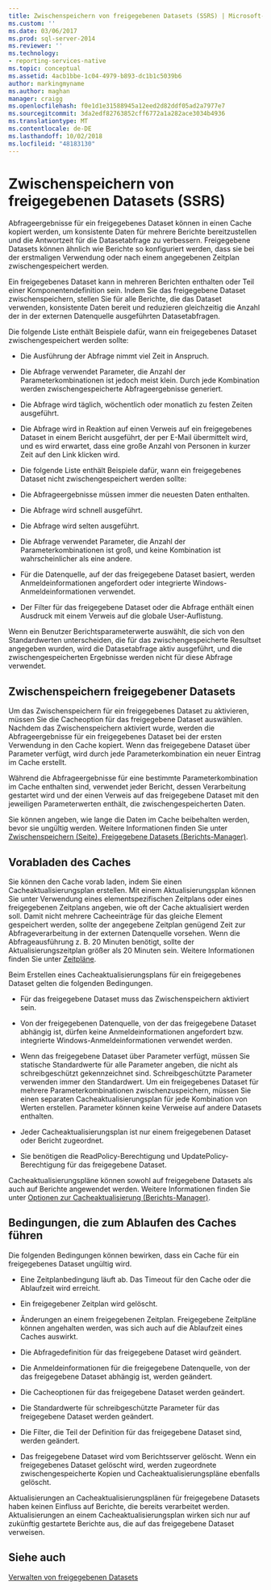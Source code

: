 ```yaml
---
title: Zwischenspeichern von freigegebenen Datasets (SSRS) | Microsoft-Dokumentation
ms.custom: ''
ms.date: 03/06/2017
ms.prod: sql-server-2014
ms.reviewer: ''
ms.technology:
- reporting-services-native
ms.topic: conceptual
ms.assetid: 4acb1bbe-1c04-4979-b893-dc1b1c5039b6
author: markingmyname
ms.author: maghan
manager: craigg
ms.openlocfilehash: f0e1d1e31588945a12eed2d82ddf05ad2a7977e7
ms.sourcegitcommit: 3da2edf82763852cff6772a1a282ace3034b4936
ms.translationtype: MT
ms.contentlocale: de-DE
ms.lasthandoff: 10/02/2018
ms.locfileid: "48183130"
---
```

# <a name="cache-shared-datasets-ssrs"></a>Zwischenspeichern von freigegebenen Datasets (SSRS)
  Abfrageergebnisse für ein freigegebenes Dataset können in einen Cache kopiert werden, um konsistente Daten für mehrere Berichte bereitzustellen und die Antwortzeit für die Datasetabfrage zu verbessern. Freigegebene Datasets können ähnlich wie Berichte so konfiguriert werden, dass sie bei der erstmaligen Verwendung oder nach einem angegebenen Zeitplan zwischengespeichert werden.  
  
 Ein freigegebenes Dataset kann in mehreren Berichten enthalten oder Teil einer Komponentendefinition sein. Indem Sie das freigegebene Dataset zwischenspeichern, stellen Sie für alle Berichte, die das Dataset verwenden, konsistente Daten bereit und reduzieren gleichzeitig die Anzahl der in der externen Datenquelle ausgeführten Datasetabfragen.  
  
 Die folgende Liste enthält Beispiele dafür, wann ein freigegebenes Dataset zwischengespeichert werden sollte:  
  
-   Die Ausführung der Abfrage nimmt viel Zeit in Anspruch.  
  
-   Die Abfrage verwendet Parameter, die Anzahl der Parameterkombinationen ist jedoch meist klein. Durch jede Kombination werden zwischengespeicherte Abfrageergebnisse generiert.  
  
-   Die Abfrage wird täglich, wöchentlich oder monatlich zu festen Zeiten ausgeführt.  
  
-   Die Abfrage wird in Reaktion auf einen Verweis auf ein freigegebenes Dataset in einem Bericht ausgeführt, der per E-Mail übermittelt wird, und es wird erwartet, dass eine große Anzahl von Personen in kurzer Zeit auf den Link klicken wird.  
  
-   Die folgende Liste enthält Beispiele dafür, wann ein freigegebenes Dataset nicht zwischengespeichert werden sollte:  
  
-   Die Abfrageergebnisse müssen immer die neuesten Daten enthalten.  
  
-   Die Abfrage wird schnell ausgeführt.  
  
-   Die Abfrage wird selten ausgeführt.  
  
-   Die Abfrage verwendet Parameter, die Anzahl der Parameterkombinationen ist groß, und keine Kombination ist wahrscheinlicher als eine andere.  
  
-   Für die Datenquelle, auf der das freigegebene Dataset basiert, werden Anmeldeinformationen angefordert oder integrierte Windows-Anmeldeinformationen verwendet.  
  
-   Der Filter für das freigegebene Dataset oder die Abfrage enthält einen Ausdruck mit einem Verweis auf die globale User-Auflistung.  
  
 Wenn ein Benutzer Berichtsparameterwerte auswählt, die sich von den Standardwerten unterscheiden, die für das zwischengespeicherte Resultset angegeben wurden, wird die Datasetabfrage aktiv ausgeführt, und die zwischengespeicherten Ergebnisse werden nicht für diese Abfrage verwendet.  
  
## <a name="caching-shared-datasets"></a>Zwischenspeichern freigegebener Datasets  
 Um das Zwischenspeichern für ein freigegebenes Dataset zu aktivieren, müssen Sie die Cacheoption für das freigegebene Dataset auswählen. Nachdem das Zwischenspeichern aktiviert wurde, werden die Abfrageergebnisse für ein freigegebenes Dataset bei der ersten Verwendung in den Cache kopiert. Wenn das freigegebene Dataset über Parameter verfügt, wird durch jede Parameterkombination ein neuer Eintrag im Cache erstellt.  
  
 Während die Abfrageergebnisse für eine bestimmte Parameterkombination im Cache enthalten sind, verwendet jeder Bericht, dessen Verarbeitung gestartet wird und der einen Verweis auf das freigegebene Dataset mit den jeweiligen Parameterwerten enthält, die zwischengespeicherten Daten.  
  
 Sie können angeben, wie lange die Daten im Cache beibehalten werden, bevor sie ungültig werden. Weitere Informationen finden Sie unter [Zwischenspeichern (Seite), Freigegebene Datasets &#40;Berichts-Manager&#41;](../caching-page-shared-datasets-report-manager.md).  
  
## <a name="preloading-the-cache"></a>Vorabladen des Caches  
 Sie können den Cache vorab laden, indem Sie einen Cacheaktualisierungsplan erstellen. Mit einem Aktualisierungsplan können Sie unter Verwendung eines elementspezifischen Zeitplans oder eines freigegebenen Zeitplans angeben, wie oft der Cache aktualisiert werden soll. Damit nicht mehrere Cacheeinträge für das gleiche Element gespeichert werden, sollte der angegebene Zeitplan genügend Zeit zur Abfrageverarbeitung in der externen Datenquelle vorsehen. Wenn die Abfrageausführung z. B. 20 Minuten benötigt, sollte der Aktualisierungszeitplan größer als 20 Minuten sein. Weitere Informationen finden Sie unter [Zeitpläne](../subscriptions/schedules.md).  
  
 Beim Erstellen eines Cacheaktualisierungsplans für ein freigegebenes Dataset gelten die folgenden Bedingungen.  
  
-   Für das freigegebene Dataset muss das Zwischenspeichern aktiviert sein.  
  
-   Von der freigegebenen Datenquelle, von der das freigegebene Dataset abhängig ist, dürfen keine Anmeldeinformationen angefordert bzw. integrierte Windows-Anmeldeinformationen verwendet werden.  
  
-   Wenn das freigegebene Dataset über Parameter verfügt, müssen Sie statische Standardwerte für alle Parameter angeben, die nicht als schreibgeschützt gekennzeichnet sind. Schreibgeschützte Parameter verwenden immer den Standardwert. Um ein freigegebenes Dataset für mehrere Parameterkombinationen zwischenzuspeichern, müssen Sie einen separaten Cacheaktualisierungsplan für jede Kombination von Werten erstellen. Parameter können keine Verweise auf andere Datasets enthalten.  
  
-   Jeder Cacheaktualisierungsplan ist nur einem freigegebenen Dataset oder Bericht zugeordnet.  
  
-   Sie benötigen die ReadPolicy-Berechtigung und UpdatePolicy-Berechtigung für das freigegebene Dataset.  
  
 Cacheaktualisierungspläne können sowohl auf freigegebene Datasets als auch auf Berichte angewendet werden. Weitere Informationen finden Sie unter [Optionen zur Cacheaktualisierung (Berichts-Manager)](../cache-refresh-options-report-manager.md).  
  
## <a name="conditions-that-cause-cache-expiration"></a>Bedingungen, die zum Ablaufen des Caches führen  
 Die folgenden Bedingungen können bewirken, dass ein Cache für ein freigegebenes Dataset ungültig wird.  
  
-   Eine Zeitplanbedingung läuft ab. Das Timeout für den Cache oder die Ablaufzeit wird erreicht.  
  
-   Ein freigegebener Zeitplan wird gelöscht.  
  
-   Änderungen an einem freigegebenen Zeitplan. Freigegebene Zeitpläne können angehalten werden, was sich auch auf die Ablaufzeit eines Caches auswirkt.  
  
-   Die Abfragedefinition für das freigegebene Dataset wird geändert.  
  
-   Die Anmeldeinformationen für die freigegebene Datenquelle, von der das freigegebene Dataset abhängig ist, werden geändert.  
  
-   Die Cacheoptionen für das freigegebene Dataset werden geändert.  
  
-   Die Standardwerte für schreibgeschützte Parameter für das freigegebene Dataset werden geändert.  
  
-   Die Filter, die Teil der Definition für das freigegebene Dataset sind, werden geändert.  
  
-   Das freigegebene Dataset wird vom Berichtsserver gelöscht. Wenn ein freigegebenes Dataset gelöscht wird, werden zugeordnete zwischengespeicherte Kopien und Cacheaktualisierungspläne ebenfalls gelöscht.  
  
 Aktualisierungen an Cacheaktualisierungsplänen für freigegebene Datasets haben keinen Einfluss auf Berichte, die bereits verarbeitet werden. Aktualisierungen an einem Cacheaktualisierungsplan wirken sich nur auf zukünftig gestartete Berichte aus, die auf das freigegebene Dataset verweisen.  
  
## <a name="see-also"></a>Siehe auch  
 [Verwalten von freigegebenen Datasets](../report-data/manage-shared-datasets.md)  
  
  
